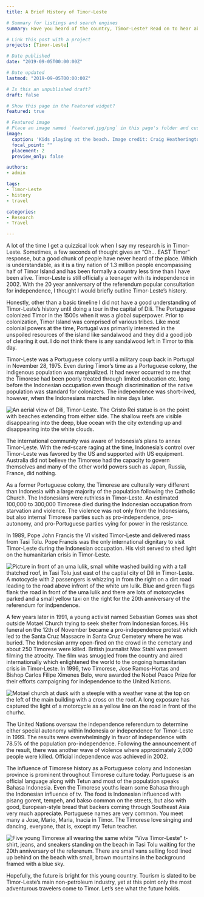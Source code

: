 ```yaml
---
title: A Brief History of Timor-Leste

# Summary for listings and search engines
summary: Have you heard of the country, Timor-Leste? Read on to hear about what I learned from doing marine science research in-country.

# Link this post with a project
projects: [Timor-Leste]

# Date published
date: "2019-09-05T00:00:00Z"

# Date updated
lastmod: "2019-09-05T00:00:00Z"

# Is this an unpublished draft?
draft: false

# Show this page in the Featured widget?
featured: true

# Featured image
# Place an image named `featured.jpg/png` in this page's folder and customize its options here.
image:
  caption: 'Kids playing at the beach. Image credit: Craig Heatherington'
  focal_point: ""
  placement: 2
  preview_only: false

authors:
- admin

tags:
- Timor-Leste
- history
- travel

categories:
- Research
- Travel

---
```


<!-- Google tag (gtag.js) -->
<script async src="https://www.googletagmanager.com/gtag/js?id=G-TTD46JCLHQ"></script>
<script>
  window.dataLayer = window.dataLayer || [];
  function gtag(){dataLayer.push(arguments);}
  gtag('js', new Date());

  gtag('config', 'G-TTD46JCLHQ');
</script>


A lot of the time I get a quizzical look when I say my research is in Timor-Leste. Sometimes, a few seconds of thought gives an “Oh… EAST Timor” response, but a good chunk of people have never heard of the place. Which is understandable, as it is a tiny nation of 1.3 million people encompassing half of Timor Island and has been formally a country less time than I have been alive. Timor-Leste is still officially a teenager with its independence in 2002. With the 20 year anniversary of the referendum popular consultation for independence, I thought I would briefly outline Timor-Leste’s history.

Honestly, other than a basic timeline I did not have a good understanding of Timor-Leste’s history until doing a tour in the capital of Dili. The Portuguese colonized Timor in the 1500s when it was a global superpower. Prior to colonization, Timor Island was comprised of various tribes. Like most colonial powers at the time, Portugal was primarily interested in the unspoiled resources of the island like sandalwood and they did a good job of clearing it out. I do not think there is any sandalwood left in Timor to this day.

Timor-Leste was a Portuguese colony until a military coup back in Portugal in November 28, 1975. Even during Timor’s time as a Portuguese colony, the indigenous population was marginalized. It had never occurred to me that the Timorese had been poorly treated through limited education etc. long before the Indonesian occupation even though discrimination of the native population was standard for colonizers. The independence was short-lived, however, when the Indonesians marched in nine days later.

![An aerial view of Dili, Timor-Leste. The Cristo Rei statue is on the point with beaches extending from either side. The shallow reefs are visible disappearing into the deep, blue ocean with the city extending up and disappearing into the white clouds.](July2014-Timor-Leste.jpg)

The international community was aware of Indonesia’s plans to annex Timor-Leste. With the red-scare raging at the time, Indonesia’s control over Timor-Leste was favored by the US and supported with US equipment. Australia did not believe the Timorese had the capacity to govern themselves and many of the other world powers such as Japan, Russia, France, did nothing. 

As a former Portuguese colony, the Timorese are culturally very different than Indonesia with a large majority of the population following the Catholic Church. The Indonesians were ruthless in Timor-Leste. An estimated 100,000 to 300,000 Timorese died during the Indonesian occupation from starvation and violence. The violence was not only from the Indonesians, but also internal Timorese parties such as pro-independence, pro-autonomy, and pro-Portuguese parties vying for power in the resistance. 

In 1989, Pope John Francis the VI visited Timor-Leste and delivered mass from Tasi Tolu. Pope Francis was the only international dignitary to visit Timor-Leste during the Indonesian occupation. His visit served to shed light on the humanitarian crisis in Timor-Leste.

![Picture in front of an uma lulik, small white washed building with a tall thatched roof, in Tasi Tolu just east of the captial city of Dili in Timor-Leste. A motocycle with 2 passengers is whizzing in from the right on a dirt road leading to the road above infront of the white um lulik. Blue and green flags flank the road in front of the uma lulik and there are lots of motorcycles parked and a small yellow taxi on the right for the 20th anniversary of the referendum for indpendence. ](TasiTolu_20year.jpg)

A few years later in 1991, a young activist named Sebastian Gomes was shot outside Motael Church trying to seek shelter from Indonesian forces. His funeral on the 12th of November became a pro-independence protest which led to the Santa Cruz Massacre in Santa Cruz Cemetery where he was buried. The Indonesian army open-fired on the crowd in the cemetary and about 250 Timorese were killed. British journalist Max Stahl was present filming the atrocity. The film was smuggled from the country and aired internationally which enlightened the world to the ongoing humanitarian crisis in Timor-Leste. In 1996, two Timorese, Jose Ramos-Hortas and Bishop Carlos Filipe Ximenes Belo, were awarded the Nobel Peace Prize for their efforts campaigning for independence to the United Nations.

![Motael church at dusk with a steeple with a weather vane at the top on the left of the main building with a cross on the roof. A long exposure has captured the light of a motorcycle as a yellow line on the road in front of the churhc.](MotaelChurch.jpg)

The United Nations oversaw the independence referendum to determine either special autonomy within Indonesia or independence for Timor-Leste in 1999. The results were overwhelmingly in favor of independence with 78.5% of the population pro-independence. Following the announcement of the result, there was another wave of violence where approximately 2,000 people were killed. Official independence was achieved in 2002.

The influence of Timorese history as a Portuguese colony and Indonesian province is prominent throughout Timorese culture today. Portuguese is an official language along with Tetun and most of the population speaks Bahasa Indonesia. Even the Timorese youths learn some Bahasa through the Indonesian influence of tv. The food is Indonesian influenced with pisang gorent, tempeh, and bakso common on the streets, but also with good, European-style bread that backers coming through Southeast Asia very much appreciate. Portuguese names are very common. You meet many a Jose, Mario, Maria, Inacia in Timor. The Timorese love singing and dancing, everyone, that is, except my Tetun teacher. 

![Five young Timorese all wearing the same white "Viva Timor-Leste" t-shirt, jeans, and sneakers standing on the beach in Tasi Tolu waiting for the 20th anniversary of the referenum. There are small vans selling food lined up behind on the beach with small, brown mountains in the background framed with a blue sky.](YouthsTasiTolu.jpg)

Hopefully, the future is bright for this young country. Tourism is slated to be Timor-Leste’s main non-petroleum industry, yet at this point only the most adventurous travelers come to Timor. Let’s see what the future holds.

